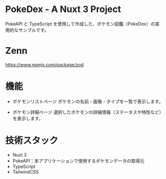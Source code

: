 # PokeDex - A Nuxt 3 Project

PokeAPI と TypeScript を使用して作成した、ポケモン図鑑（PokeDex）の実用的なサンプルです。

# Zenn

https://www.npmjs.com/package/zod

# 機能

- ポケモンリストページ
  ポケモンの名前・画像・タイプを一覧で表示します。

- ポケモン詳細ページ
  選択したポケモンの詳細情報（ステータスや特性など）を表示します。

# 技術スタック

- Nuxt 3
- PokeAPI：本アプリケーションで使用するポケモンデータの取得元
- TypeScript
- TailwindCSS
